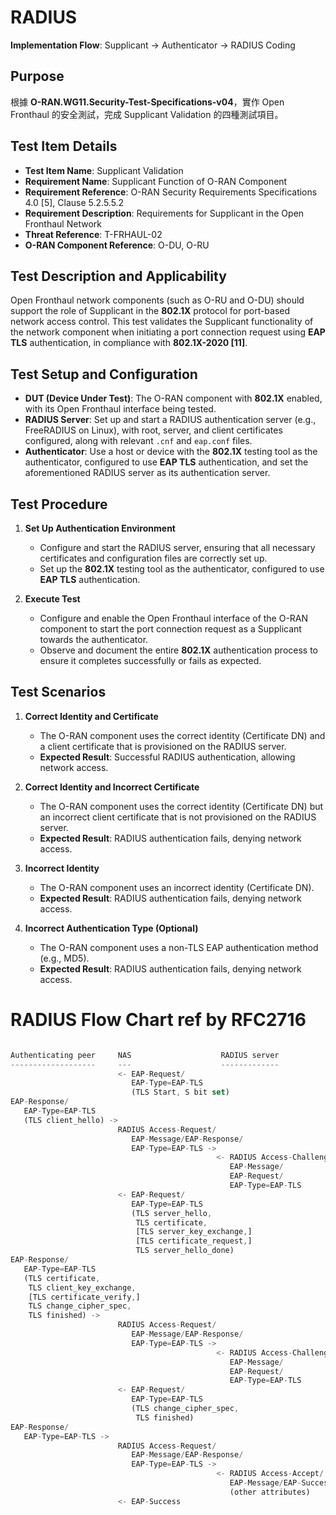 # RADIUS

**Implementation Flow**: Supplicant → Authenticator → RADIUS Coding

## Purpose

根據 **O-RAN.WG11.Security-Test-Specifications-v04**，實作 Open Fronthaul 的安全測試，完成 Supplicant Validation 的四種測試項目。


## Test Item Details

- **Test Item Name**: Supplicant Validation
- **Requirement Name**: Supplicant Function of O-RAN Component
- **Requirement Reference**: O-RAN Security Requirements Specifications 4.0 [5], Clause 5.2.5.5.2
- **Requirement Description**: Requirements for Supplicant in the Open Fronthaul Network
- **Threat Reference**: T-FRHAUL-02
- **O-RAN Component Reference**: O-DU, O-RU

## Test Description and Applicability

Open Fronthaul network components (such as O-RU and O-DU) should support the role of Supplicant in the **802.1X** protocol for port-based network access control. This test validates the Supplicant functionality of the network component when initiating a port connection request using **EAP TLS** authentication, in compliance with **802.1X-2020 [11]**.

## Test Setup and Configuration

- **DUT (Device Under Test)**: The O-RAN component with **802.1X** enabled, with its Open Fronthaul interface being tested.
- **RADIUS Server**: Set up and start a RADIUS authentication server (e.g., FreeRADIUS on Linux), with root, server, and client certificates configured, along with relevant `.cnf` and `eap.conf` files.
- **Authenticator**: Use a host or device with the **802.1X** testing tool as the authenticator, configured to use **EAP TLS** authentication, and set the aforementioned RADIUS server as its authentication server.

## Test Procedure

1. **Set Up Authentication Environment**
   - Configure and start the RADIUS server, ensuring that all necessary certificates and configuration files are correctly set up.
   - Set up the **802.1X** testing tool as the authenticator, configured to use **EAP TLS** authentication.

2. **Execute Test**
   - Configure and enable the Open Fronthaul interface of the O-RAN component to start the port connection request as a Supplicant towards the authenticator.
   - Observe and document the entire **802.1X** authentication process to ensure it completes successfully or fails as expected.

## Test Scenarios

1. **Correct Identity and Certificate**
   - The O-RAN component uses the correct identity (Certificate DN) and a client certificate that is provisioned on the RADIUS server.
   - **Expected Result**: Successful RADIUS authentication, allowing network access.

2. **Correct Identity and Incorrect Certificate**
   - The O-RAN component uses the correct identity (Certificate DN) but an incorrect client certificate that is not provisioned on the RADIUS server.
   - **Expected Result**: RADIUS authentication fails, denying network access.

3. **Incorrect Identity**
   - The O-RAN component uses an incorrect identity (Certificate DN).
   - **Expected Result**: RADIUS authentication fails, denying network access.

4. **Incorrect Authentication Type (Optional)**
   - The O-RAN component uses a non-TLS EAP authentication method (e.g., MD5).
   - **Expected Result**: RADIUS authentication fails, denying network access.

# RADIUS Flow Chart ref by RFC2716
```js

Authenticating peer     NAS                    RADIUS server
-------------------     ---                    -------------
                        <- EAP-Request/
                           EAP-Type=EAP-TLS
                           (TLS Start, S bit set)
EAP-Response/
   EAP-Type=EAP-TLS
   (TLS client_hello) ->
                        RADIUS Access-Request/
                           EAP-Message/EAP-Response/
                           EAP-Type=EAP-TLS ->
                                              <- RADIUS Access-Challenge/
                                                 EAP-Message/
                                                 EAP-Request/
                                                 EAP-Type=EAP-TLS
                        <- EAP-Request/
                           EAP-Type=EAP-TLS
                           (TLS server_hello,
                            TLS certificate,
                            [TLS server_key_exchange,]
                            [TLS certificate_request,]
                            TLS server_hello_done)
EAP-Response/
   EAP-Type=EAP-TLS
   (TLS certificate,
    TLS client_key_exchange,
    [TLS certificate_verify,]
    TLS change_cipher_spec,
    TLS finished) ->
                        RADIUS Access-Request/
                           EAP-Message/EAP-Response/
                           EAP-Type=EAP-TLS ->
                                              <- RADIUS Access-Challenge/
                                                 EAP-Message/
                                                 EAP-Request/
                                                 EAP-Type=EAP-TLS
                        <- EAP-Request/
                           EAP-Type=EAP-TLS
                           (TLS change_cipher_spec,
                            TLS finished)
EAP-Response/
   EAP-Type=EAP-TLS ->
                        RADIUS Access-Request/
                           EAP-Message/EAP-Response/
                           EAP-Type=EAP-TLS ->
                                              <- RADIUS Access-Accept/
                                                 EAP-Message/EAP-Success
                                                 (other attributes)
                        <- EAP-Success
```
